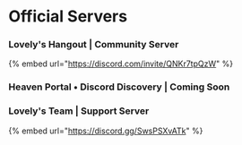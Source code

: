 # Official Servers

### Lovely's Hangout \| Community Server

{% embed url="https://discord.com/invite/QNKr7tpQzW" %}

### Heaven Portal • Discord Discovery \| Coming Soon

### Lovely's Team \| Support Server

{% embed url="https://discord.gg/SwsPSXvATk" %}

